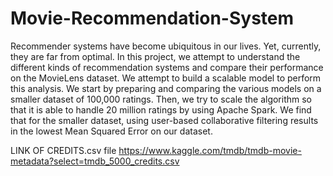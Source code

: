 # Movie-Recommendation-System

Recommender systems have become ubiquitous in our lives. Yet,
currently, they are far from optimal. In this project, we attempt
to understand the different kinds of recommendation systems and
compare their performance on the MovieLens dataset. We attempt
to build a scalable model to perform this analysis. We start by
preparing and comparing the various models on a smaller dataset
of 100,000 ratings. Then, we try to scale the algorithm so that it is
able to handle 20 million ratings by using Apache Spark. We find
that for the smaller dataset, using user-based collaborative filtering
results in the lowest Mean Squared Error on our dataset.

LINK OF CREDITS.csv file
https://www.kaggle.com/tmdb/tmdb-movie-metadata?select=tmdb_5000_credits.csv

